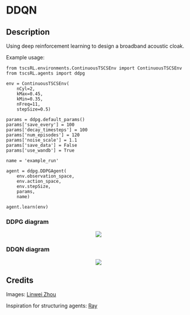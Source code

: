 # DDQN

## Description

<p>Using deep reinforcement learning to design a broadband acoustic cloak.</p>

<p>Example usage:</p>

```
from tscsRL.environments.ContinuousTSCSEnv import ContinuousTSCSEnv
from tscsRL.agents import ddpg

env = ContinuousTSCSEnv(
	nCyl=2,
	kMax=0.45,
	kMin=0.35,
	nFreq=11,
	stepSize=0.5)

params = ddpg.default_params()
params['save_every'] = 100
params['decay_timesteps'] = 100
params['num_episodes'] = 120
params['noise_scale'] = 1.1
params['save_data'] = False
params['use_wandb'] = True

name = 'example_run'

agent = ddpg.DDPGAgent(
	env.observation_space, 
	env.action_space, 
	env.stepSize, 
	params, 
	name)

agent.learn(env)	
```

<h3>DDPG diagram</h3>
<p align="center">
	<img src="https://github.com/gladisor/TSCSProject/blob/tristan/images/DDPG.png">
</p>

<h3>DDQN diagram</h3>
<p align="center">
	<img src="https://github.com/gladisor/TSCSProject/blob/tristan/images/DDQN.png">
</p>

## Credits
Images:
[Linwei Zhou](https://github.com/DiuLaMaX)

Inspiration for structuring agents:
[Ray](https://github.com/ray-project/ray)